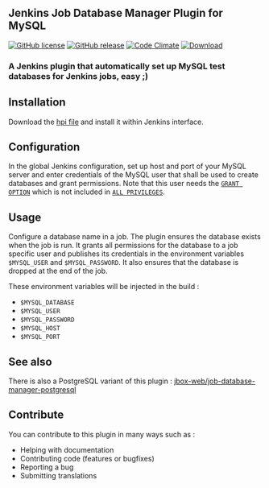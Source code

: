 ## Jenkins Job Database Manager Plugin for MySQL

[![GitHub license](https://img.shields.io/github/license/jbox-web/job-database-manager-mysql.svg)](https://github.com/jbox-web/job-database-manager-mysql/blob/master/LICENSE)
[![GitHub release](https://img.shields.io/github/release/jbox-web/job-database-manager-mysql.svg)](https://github.com/jbox-web/job-database-manager-mysql/releases/latest)
[![Code Climate](https://codeclimate.com/github/jbox-web/job-database-manager-mysql/badges/gpa.svg)](https://codeclimate.com/github/jbox-web/job-database-manager-mysql)
[![Download](https://img.shields.io/github/downloads/jbox-web/job-database-manager-mysql/latest/job-database-manager-mysql.hpi.svg)](https://github.com/jbox-web/job-database-manager-mysql/releases/download/1.0.0/job-database-manager-mysql.hpi)

### A Jenkins plugin that automatically set up MySQL test databases for Jenkins jobs, easy ;)

## Installation

Download the [hpi file](https://github.com/jbox-web/job-database-manager-mysql/releases/download/1.0.0/job-database-manager-mysql.hpi) and install it within Jenkins interface.

## Configuration

In the global Jenkins configuration, set up host and port of your
MySQL server and enter credentials of the MySQL user that shall be
used to create databases and grant permissions. Note that this user
needs the
[`GRANT OPTION`](http://dev.mysql.com/doc/refman/5.1/en/privileges-provided.html#priv_grant-option)
which is not included in
[`ALL PRIVILEGES`](http://dev.mysql.com/doc/refman/5.1/en/privileges-provided.html#priv_all).

## Usage

Configure a database name in a job. The plugin ensures the database
exists when the job is run. It grants all permissions for the database
to a job specific user and publishes its credentials in the
environment variables `$MYSQL_USER` and `$MYSQL_PASSWORD`.
It also ensures that the database is dropped at the end of the job.

These environment variables will be injected in the build :

* `$MYSQL_DATABASE`
* `$MYSQL_USER`
* `$MYSQL_PASSWORD`
* `$MYSQL_HOST`
* `$MYSQL_PORT`

## See also

There is also a PostgreSQL variant of this plugin : [jbox-web/job-database-manager-postgresql](https://github.com/jbox-web/job-database-manager-postgresql)

## Contribute

You can contribute to this plugin in many ways such as :
* Helping with documentation
* Contributing code (features or bugfixes)
* Reporting a bug
* Submitting translations
